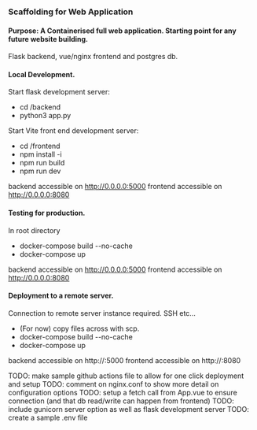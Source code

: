 ### Scaffolding for Web Application

#### Purpose: A Containerised full web application. Starting point for any future website building. 

Flask backend, vue/nginx frontend and postgres db.

#### Local Development.

Start flask development server:
- cd /backend
- python3 app.py

Start Vite front end development server:
- cd /frontend
- npm install -i
- npm run build
- npm run dev

backend accessible on http://0.0.0.0:5000
frontend accessible on http://0.0.0.0:8080

#### Testing for production.

In root directory
- docker-compose build --no-cache
- docker-compose up

backend accessible on http://0.0.0.0:5000
frontend accessible on http://0.0.0.0:8080

#### Deployment to a remote server.

Connection to remote server instance required.
SSH <ip-address> etc...

- (For now) copy files across with scp.
- docker-compose build --no-cache
- docker-compose up

backend accessible on http://<server-ip>:5000
frontend accessible on http://<server-ip>:8080

TODO: make sample github actions file to allow for one click deployment and setup
TODO: comment on nginx.conf to show more detail on configuration options
TODO: setup a fetch call from App.vue to ensure connection (and that db read/write can happen from frontend)
TODO: include gunicorn server option as well as flask development server
TODO: create a sample .env file
